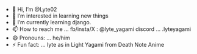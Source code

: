 - 👋 Hi, I’m @Lyte02
- 👀 I’m interested in learning new things
- 🌱 I’m currently learning django.
- 📫 How to reach me ... fb/insta/X : @lyte_yagami
      discord ... .lyteyagami
- 😄 Pronouns: ... he/him
- ⚡ Fun fact: ... lyte as in Light Yagami from Death Note Anime

<!---
Lyte02/Lyte02 is a ✨ special ✨ repository because its `README.md` (this file) appears on your GitHub profile.
You can click the Preview link to take a look at your changes.
--->
